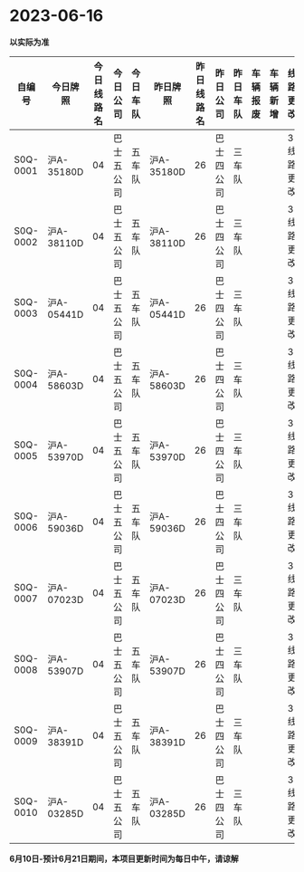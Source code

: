# 2023-06-16

**以实际为准**

| 自编号      | 今日牌照      | 今日线路名 | 今日公司  | 今日车队 | 昨日牌照      | 昨日线路名 | 昨日公司  | 昨日车队 | 车辆报废 | 车辆新增 | 线路更改  | 车队更改  | 公司更改  | 牌照更改 |
|----------|-----------|-------|-------|------|-----------|-------|-------|------|------|------|-------|-------|-------|------|
| S0Q-0001 | 沪A-35180D | 04    | 巴士五公司 | 五车队  | 沪A-35180D | 26    | 巴士四公司 | 三车队  |      |      | 3线路更改 | 4车队更改 | 5公司更改 |      |
| S0Q-0002 | 沪A-38110D | 04    | 巴士五公司 | 五车队  | 沪A-38110D | 26    | 巴士四公司 | 三车队  |      |      | 3线路更改 | 4车队更改 | 5公司更改 |      |
| S0Q-0003 | 沪A-05441D | 04    | 巴士五公司 | 五车队  | 沪A-05441D | 26    | 巴士四公司 | 三车队  |      |      | 3线路更改 | 4车队更改 | 5公司更改 |      |
| S0Q-0004 | 沪A-58603D | 04    | 巴士五公司 | 五车队  | 沪A-58603D | 26    | 巴士四公司 | 三车队  |      |      | 3线路更改 | 4车队更改 | 5公司更改 |      |
| S0Q-0005 | 沪A-53970D | 04    | 巴士五公司 | 五车队  | 沪A-53970D | 26    | 巴士四公司 | 三车队  |      |      | 3线路更改 | 4车队更改 | 5公司更改 |      |
| S0Q-0006 | 沪A-59036D | 04    | 巴士五公司 | 五车队  | 沪A-59036D | 26    | 巴士四公司 | 三车队  |      |      | 3线路更改 | 4车队更改 | 5公司更改 |      |
| S0Q-0007 | 沪A-07023D | 04    | 巴士五公司 | 五车队  | 沪A-07023D | 26    | 巴士四公司 | 三车队  |      |      | 3线路更改 | 4车队更改 | 5公司更改 |      |
| S0Q-0008 | 沪A-53907D | 04    | 巴士五公司 | 五车队  | 沪A-53907D | 26    | 巴士四公司 | 三车队  |      |      | 3线路更改 | 4车队更改 | 5公司更改 |      |
| S0Q-0009 | 沪A-38391D | 04    | 巴士五公司 | 五车队  | 沪A-38391D | 26    | 巴士四公司 | 三车队  |      |      | 3线路更改 | 4车队更改 | 5公司更改 |      |
| S0Q-0010 | 沪A-03285D | 04    | 巴士五公司 | 五车队  | 沪A-03285D | 26    | 巴士四公司 | 三车队  |      |      | 3线路更改 | 4车队更改 | 5公司更改 |

**6月10日-预计6月21日期间，本项目更新时间为每日中午，请谅解**
